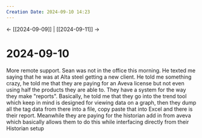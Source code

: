 ```yaml
---
Creation Date: 2024-09-10 14:23
---
```


<- [[2024-09-09]] | [[2024-09-11]]  ->

# 2024-09-10
More remote support. Sean was not in the office this morning. He texted me saying that he was at Alta steel getting a new client. He told me something crazy, he told me that they are paying for an Aveva license but not even using half the products they are able to. They have a system for the way they make "reports". Basically, he told me that they go into the trend tool which keep in mind is designed for viewing data on a graph, then they dump all the tag data from there into a file, copy paste that into Excel and there is their report. Meanwhile they are paying for the historian add in from aveva which basically allows them to do this while interfacing directly from their Historian setup